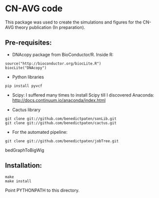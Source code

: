 CN-AVG code
===========

This package was used to create the simulations and figures for the CN-AVG theory publication (In preparation).

Pre-requisites:
---------------

- DNAcopy package from BioConductor/R. Inside R:
```
source("http://bioconductor.org/biocLite.R")
biocLite("DNAcopy")
```

- Python libraries
```
pip install pyvcf 
```

- Scipy: 
I suffered many times to install Scipy till
I discovered Anaconda: http://docs.continuum.io/anaconda/index.html

- Cactus library
```
git clone git://github.com/benedictpaten/sonLib.git
git clone git://github.com/benedictpaten/cactus.git
```

- For the automated pipeline:
```
git clone git://github.com/benedictpaten/jobTree.git
```
bedGraphToBigWig

Installation:
-------------

```
make
make install
```

Point PYTHONPATH to this directory.
